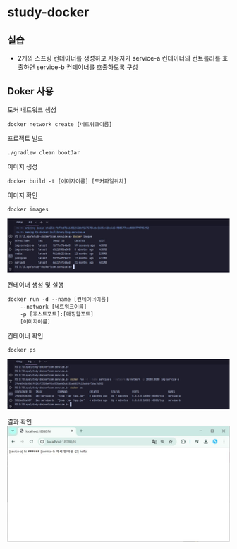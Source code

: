 # study-docker

## 실습
- 2개의 스프링 컨테이너를 생성하고 사용자가 service-a 컨테이너의 컨트롤러를 호출하면 service-b 컨테이너를 호출하도록 구성

## Doker 사용

도커 네트워크 생성
```Shell
docker network create [네트워크이름]
```
프로젝트 빌드
```Shell
./gradlew clean bootJar  
```
이미지 생성
```Shell
docker build -t [이미지이름] [도커파일위치]
```
이미지 확인
```Shell
docker images
```
![](./images/docker_images.JPG)

컨테이너 생성 및 실행
```Shell
docker run -d --name [컨테이너이름] 
    --network [네트워크이름] 
    -p [호스트포트]:[매핑할포트] 
    [이미지이름]
```
컨테이너 확인
```Shell
docker ps
```
![](./images/docker_ps.JPG)

결과 확인
![](./images/request_18080_hi.JPG)